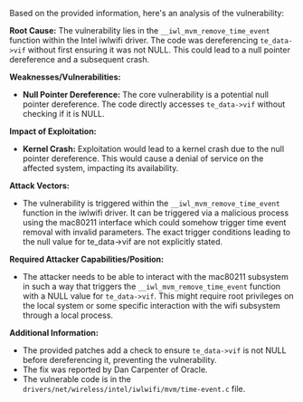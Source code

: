 Based on the provided information, here's an analysis of the vulnerability:

**Root Cause:**
The vulnerability lies in the `__iwl_mvm_remove_time_event` function within the Intel iwlwifi driver. The code was dereferencing `te_data->vif` without first ensuring it was not NULL. This could lead to a null pointer dereference and a subsequent crash.

**Weaknesses/Vulnerabilities:**
- **Null Pointer Dereference:** The core vulnerability is a potential null pointer dereference. The code directly accesses `te_data->vif` without checking if it is NULL.

**Impact of Exploitation:**
- **Kernel Crash:** Exploitation would lead to a kernel crash due to the null pointer dereference. This would cause a denial of service on the affected system, impacting its availability.

**Attack Vectors:**
- The vulnerability is triggered within the `__iwl_mvm_remove_time_event` function in the iwlwifi driver. It can be triggered via a malicious process using the mac80211 interface which could somehow trigger time event removal with invalid parameters. The exact trigger conditions leading to the null value for te_data->vif are not explicitly stated.

**Required Attacker Capabilities/Position:**
- The attacker needs to be able to interact with the mac80211 subsystem in such a way that triggers the `__iwl_mvm_remove_time_event` function with a NULL value for `te_data->vif`. This might require root privileges on the local system or some specific interaction with the wifi subsystem through a local process.

**Additional Information:**
- The provided patches add a check to ensure `te_data->vif` is not NULL before dereferencing it, preventing the vulnerability.
- The fix was reported by Dan Carpenter of Oracle.
- The vulnerable code is in the `drivers/net/wireless/intel/iwlwifi/mvm/time-event.c` file.